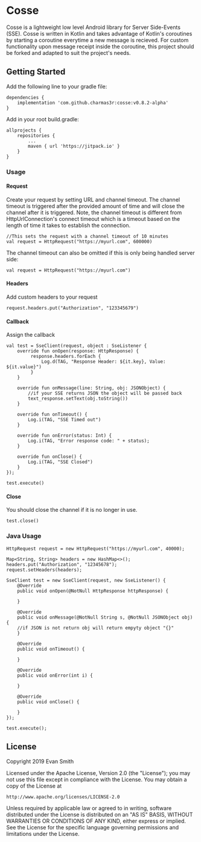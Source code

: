 # Cosse

Cosse is a lightweight low level Android library for Server Side-Events (SSE). Cosse is written in Kotlin and takes advantage of Kotlin's coroutines by starting a coroutine everytime a new message is recieved. For custom functionality upon message receipt inside the coroutine, this project should be forked and adapted to suit the project's needs.

## Getting Started

Add the following line to your gradle file:

```
dependencies {
    implementation 'com.github.charmas3r:cosse:v0.8.2-alpha'
}
```

Add in your root build.gradle:

```
allprojects {
	repositories {
		...
		maven { url 'https://jitpack.io' }
	}
}
```

### Usage

#### Request

Create your request by setting URL and channel timeout. The channel timeout is triggered after the provided amount of time and will close the channel after it is triggered. Note, the channel timeout is different from HttpUrlConnection's connect timeout which is a timeout based on the length of time it takes to establish the connection.

```
//This sets the request with a channel timeout of 10 minutes
val request = HttpRequest("https://myurl.com", 600000)
```
The channel timeout can also be omitted if this is only being handled server side:

```
val request = HttpRequest("https://myurl.com")
```

#### Headers

Add custom headers to your request

```
request.headers.put("Authorization", "123345679")
```

#### Callback

Assign the callback

```
val test = SseClient(request, object : SseListener {
    override fun onOpen(response: HttpResponse) {
         response.headers.forEach {
             Log.d(TAG, "Response Header: ${it.key}, Value: ${it.value}")
         }
    }

    override fun onMessage(line: String, obj: JSONObject) {
        //if your SSE returns JSON the object will be passed back
        text_response.setText(obj.toString())
    }

    override fun onTimeout() {
        Log.i(TAG, "SSE Timed out")
    }

    override fun onError(status: Int) {
        Log.i(TAG, "Error response code: " + status);
    }

    override fun onClose() {
        Log.i(TAG, "SSE Closed")
    }
});

test.execute()
```

#### Close

You should close the channel if it is no longer in use.

```
test.close()
```

### Java Usage

```
HttpRequest request = new HttpRequest("https://myurl.com", 40000);

Map<String, String> headers = new HashMap<>();
headers.put("Authorization", "12345678");
request.setHeaders(headers);

SseClient test = new SseClient(request, new SseListener() {
    @Override
    public void onOpen(@NotNull HttpResponse httpResponse) {

    }

    @Override
    public void onMessage(@NotNull String s, @NotNull JSONObject obj) {
	//if JSON is not return obj will return empyty object "{}"
    }

    @Override
    public void onTimeout() {

    }

    @Override
    public void onError(int i) {

    }

    @Override
    public void onClose() {

    }
});

test.execute();
```

## License

Copyright 2019 Evan Smith

Licensed under the Apache License, Version 2.0 (the "License");
you may not use this file except in compliance with the License.
You may obtain a copy of the License at

    http://www.apache.org/licenses/LICENSE-2.0

Unless required by applicable law or agreed to in writing, software
distributed under the License is distributed on an "AS IS" BASIS,
WITHOUT WARRANTIES OR CONDITIONS OF ANY KIND, either express or implied.
See the License for the specific language governing permissions and
limitations under the License.
